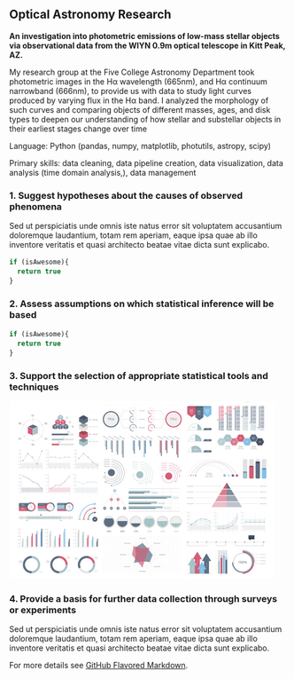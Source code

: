 ## Optical Astronomy Research

**An investigation into photometric emissions of low-mass stellar objects via observational data from the WIYN 0.9m optical telescope in Kitt Peak, AZ.**

My research group at the Five College Astronomy Department took photometric images in the Hα wavelength (665nm), and Hα continuum narrowband (666nm), to provide us with data to study light curves produced by varying flux in the Hα band. I analyzed the morphology of such curves and comparing objects of different masses, ages, and disk types to deepen our understanding of how stellar and substellar objects in their earliest stages change over time

Language: Python (pandas, numpy, matplotlib, photutils, astropy, scipy)

Primary skills: data cleaning, data pipeline creation, data visualization, data analysis (time domain analysis,), data management

### 1. Suggest hypotheses about the causes of observed phenomena

Sed ut perspiciatis unde omnis iste natus error sit voluptatem accusantium doloremque laudantium, totam rem aperiam, eaque ipsa quae ab illo inventore veritatis et quasi architecto beatae vitae dicta sunt explicabo. 

```javascript
if (isAwesome){
  return true
}
```

### 2. Assess assumptions on which statistical inference will be based

```javascript
if (isAwesome){
  return true
}
```

### 3. Support the selection of appropriate statistical tools and techniques

<img src="images/dummy_thumbnail.jpg?raw=true"/>

### 4. Provide a basis for further data collection through surveys or experiments

Sed ut perspiciatis unde omnis iste natus error sit voluptatem accusantium doloremque laudantium, totam rem aperiam, eaque ipsa quae ab illo inventore veritatis et quasi architecto beatae vitae dicta sunt explicabo. 

For more details see [GitHub Flavored Markdown](https://guides.github.com/features/mastering-markdown/).
